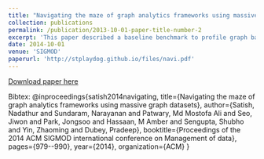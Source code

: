 ```yaml
---
title: "Navigating the maze of graph analytics frameworks using massive graph datasets"
collection: publications
permalink: /publication/2013-10-01-paper-title-number-2
excerpt: 'This paper described a baseline benchmark to profile graph based applications.'
date: 2014-10-01
venue: 'SIGMOD'
paperurl: 'http://stplaydog.github.io/files/navi.pdf'
---
```

[Download paper here](http://stplaydog.github.io/files/navi.pdf)

Bibtex: @inproceedings{satish2014navigating,
  title={Navigating the maze of graph analytics frameworks using massive graph datasets},
  author={Satish, Nadathur and Sundaram, Narayanan and Patwary, Md Mostofa Ali and Seo, Jiwon and Park, Jongsoo and Hassaan, M Amber and Sengupta, Shubho and Yin, Zhaoming and Dubey, Pradeep},
  booktitle={Proceedings of the 2014 ACM SIGMOD international conference on Management of data},
  pages={979--990},
  year={2014},
  organization={ACM}
} 
